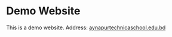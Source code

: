 # Demo Website
This is a demo website.
Address: [aynapurtechnicaschool.edu.bd](aynapurtechnicaschool.edu.bd)
